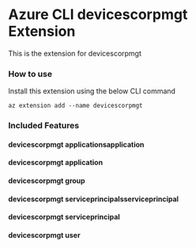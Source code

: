 # Azure CLI devicescorpmgt Extension #
This is the extension for devicescorpmgt

### How to use ###
Install this extension using the below CLI command
```
az extension add --name devicescorpmgt
```

### Included Features ###
#### devicescorpmgt applicationsapplication ####
#### devicescorpmgt application ####
#### devicescorpmgt group ####
#### devicescorpmgt serviceprincipalsserviceprincipal ####
#### devicescorpmgt serviceprincipal ####
#### devicescorpmgt user ####